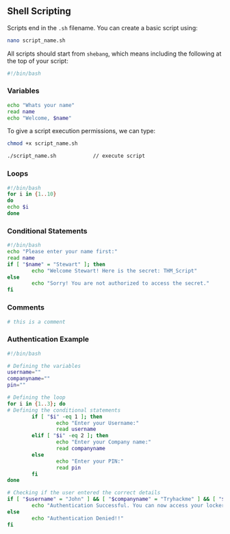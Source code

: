 ## Shell Scripting

Scripts end in the `.sh` filename. You can create a basic script using:

```bash
nano script_name.sh
```

All scripts should start from `shebang`, which means including the following at the top of your script:

```bash
#!/bin/bash
```

### Variables

```bash
echo "Whats your name"
read name
echo "Welcome, $name"
```

To give a script execution permissions, we can type:

```bash
chmod +x script_name.sh

./script_name.sh            // execute script
```

### Loops

```bash
#!/bin/bash
for i in {1..10}
do
echo $i
done
```

### Conditional Statements

```bash
#!/bin/bash
echo "Please enter your name first:"
read name
if [ "$name" = "Stewart" ]; then
        echo "Welcome Stewart! Here is the secret: THM_Script"
else
        echo "Sorry! You are not authorized to access the secret."
fi
```

### Comments

```bash
# this is a comment
```

### Authentication Example

```bash
#!/bin/bash

# Defining the variables
username=""
companyname=""
pin=""

# Defining the loop
for i in {1..3}; do
# Defining the conditional statements
        if [ "$i" -eq 1 ]; then
                echo "Enter your Username:"
                read username
        elif [ "$i" -eq 2 ]; then
                echo "Enter your Company name:"
                read companyname
        else
                echo "Enter your PIN:"
                read pin
        fi
done

# Checking if the user entered the correct details
if [ "$username" = "John" ] && [ "$companyname" = "Tryhackme" ] && [ "$pin" = "7385" ]; then
        echo "Authentication Successful. You can now access your locker, John."
else
        echo "Authentication Denied!!"
fi
```
